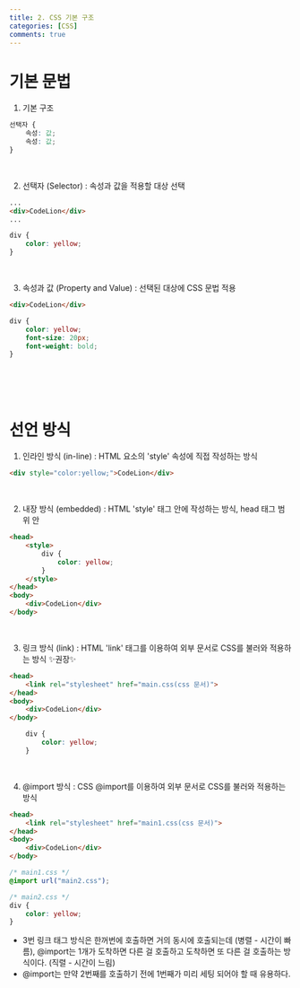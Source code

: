 ```yaml
---
title: 2. CSS 기본 구조
categories: [CSS]
comments: true
---
```


# 기본 문법

1. 기본 구조
```CSS
선택자 {
    속성: 값;
    속성: 값;
}
```

<br>

2. 선택자 (Selector) : 속성과 값을 적용할 대상 선택
```HTML
...
<div>CodeLion</div>
...
```
```css
div {
    color: yellow;
}
```

<br>

3. 속성과 값 (Property and Value) : 선택된 대상에 CSS 문법 적용
```HTML
<div>CodeLion</div>
```
```css
div {
    color: yellow;
    font-size: 20px;
    font-weight: bold;
}
```

<br>
<br>
<br>

# 선언 방식

1. 인라인 방식 (in-line) : HTML 요소의 'style' 속성에 직접 작성하는 방식
```html
<div style="color:yellow;">CodeLion</div>
```

<br>

2. 내장 방식 (embedded) : HTML 'style' 태그 안에 작성하는 방식, head 태그 범위 안
```html
<head>
    <style>
        div {
            color: yellow;
        }
    </style>
</head>
<body>
    <div>CodeLion</div>
</body>
```

<br>

3. 링크 방식 (link) : HTML 'link' 태그를 이용하여 외부 문서로 CSS를 불러와 적용하는 방식 ✨권장✨
```HTML
<head>
    <link rel="stylesheet" href="main.css(css 문서)">
</head>
<body>
    <div>CodeLion</div>
</body>
```
```css
    div {
        color: yellow;
    }
```

<br>

4. @import 방식 : CSS @import를 이용하여 외부 문서로 CSS를 불러와 적용하는 방식
```HTML
<head>
    <link rel="stylesheet" href="main1.css(css 문서)">
</head>
<body>
    <div>CodeLion</div>
</body>
```
```CSS
/* main1.css */
@import url("main2.css");
```
```css
/* main2.css */
div {
    color: yellow;
}
```
- 3번 링크 태그 방식은 한꺼번에 호출하면 거의 동시에 호출되는데 (병렬 - 시간이 빠름), @import는 1개가 도착하면 다른 걸 호출하고 도착하면 또 다른 걸 호출하는 방식이다. (직렬 - 시간이 느림)
- @import는 만약 2번째를 호출하기 전에 1번째가 미리 세팅 되어야 할 때 유용하다.